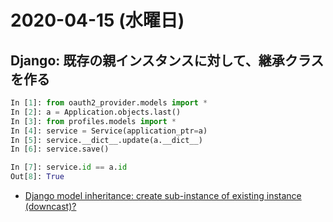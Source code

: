 # 2020-04-15 (水曜日)

## Django: 既存の親インスタンスに対して、継承クラスを作る

~~~py
In [1]: from oauth2_provider.models import *
In [2]: a = Application.objects.last()
In [3]: from profiles.models import *
In [4]: service = Service(application_ptr=a)
In [5]: service.__dict__.update(a.__dict__)
In [6]: service.save()

In [7]: service.id == a.id
Out[8]: True
~~~

- [Django model inheritance: create sub-instance of existing instance (downcast)?](https://stackoverflow.com/questions/4064808/django-model-inheritance-create-sub-instance-of-existing-instance-downcast)

